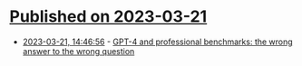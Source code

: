 # [Published on 2023-03-21](index.md)

* [2023-03-21, 14:46:56](https://lobste.rs/s/ulz9i7/gpt_4_professional_benchmarks_wrong) - [GPT-4 and professional benchmarks: the wrong answer to the wrong question](https://aisnakeoil.substack.com/p/gpt-4-and-professional-benchmarks)
